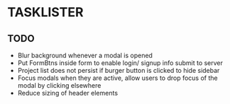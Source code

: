# TASKLISTER

## TODO

- Blur background whenever a modal is opened
- Put FormBtns inside form to enable login/ signup info submit to server
- Project list does not persist if burger button is clicked to hide sidebar
- Focus modals when they are active, allow users to drop focus of the modal by clicking elsewhere
- Reduce sizing of header elements
